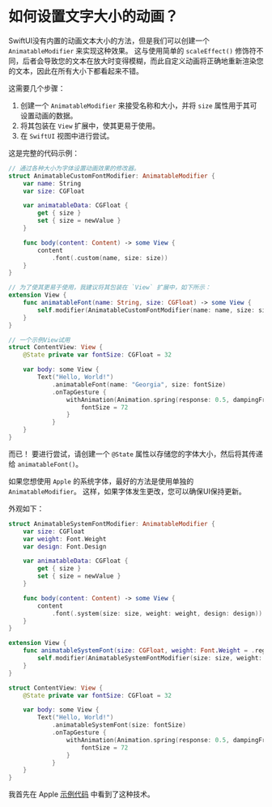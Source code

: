 如何设置文字大小的动画？
===

SwiftUI没有内置的动画文本大小的方法，但是我们可以创建一个 `AnimatableModifier` 来实现这种效果。 这与使用简单的 `scaleEffect()` 修饰符不同，后者会导致您的文本在放大时变得模糊，而此自定义动画将正确地重新渲染您的文本，因此在所有大小下都看起来不错。

这需要几个步骤：

1. 创建一个 `AnimatableModifier` 来接受名称和大小，并将 `size` 属性用于其可设置动画的数据。
2. 将其包装在 `View` 扩展中，使其更易于使用。
3. 在 `SwiftUI` 视图中进行尝试。

这是完整的代码示例：

```swift
// 通过各种大小为字体设置动画效果的修改器。
struct AnimatableCustomFontModifier: AnimatableModifier {
    var name: String
    var size: CGFloat

    var animatableData: CGFloat {
        get { size }
        set { size = newValue }
    }

    func body(content: Content) -> some View {
        content
            .font(.custom(name, size: size))
    }
}

// 为了使其更易于使用，我建议将其包装在 `View` 扩展中，如下所示：
extension View {
    func animatableFont(name: String, size: CGFloat) -> some View {
        self.modifier(AnimatableCustomFontModifier(name: name, size: size))
    }
}

// 一个示例View试用
struct ContentView: View {
    @State private var fontSize: CGFloat = 32

    var body: some View {
        Text("Hello, World!")
            .animatableFont(name: "Georgia", size: fontSize)
            .onTapGesture {
                withAnimation(Animation.spring(response: 0.5, dampingFraction: 0.5, blendDuration: 1).repeatForever()) {
                    fontSize = 72
                }
            }
    }
}
```

而已！ 要进行尝试，请创建一个 `@State` 属性以存储您的字体大小，然后将其传递给 `animatableFont()`。

如果您想使用 `Apple` 的系统字体，最好的方法是使用单独的 `AnimatableModifier`。 这样，如果字体发生更改，您可以确保UI保持更新。

外观如下：

```swift
struct AnimatableSystemFontModifier: AnimatableModifier {
    var size: CGFloat
    var weight: Font.Weight
    var design: Font.Design

    var animatableData: CGFloat {
        get { size }
        set { size = newValue }
    }

    func body(content: Content) -> some View {
        content
            .font(.system(size: size, weight: weight, design: design))
    }
}

extension View {
    func animatableSystemFont(size: CGFloat, weight: Font.Weight = .regular, design: Font.Design = .default) -> some View {
        self.modifier(AnimatableSystemFontModifier(size: size, weight: weight, design: design))
    }
}

struct ContentView: View {
    @State private var fontSize: CGFloat = 32

    var body: some View {
        Text("Hello, World!")
            .animatableSystemFont(size: fontSize)
            .onTapGesture {
                withAnimation(Animation.spring(response: 0.5, dampingFraction: 0.5, blendDuration: 1).repeatForever()) {
                    fontSize = 72
                }
            }
    }
}

```

我首先在 Apple [示例代码](https://developer.apple.com/documentation/swiftui/fruta_building_a_feature-rich_app_with_swiftui) 中看到了这种技术。